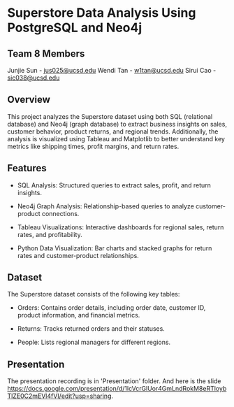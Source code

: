 # Superstore Data Analysis Using PostgreSQL and Neo4j
## Team 8 Members
Junjie Sun - jus025@ucsd.edu
Wendi Tan - w1tan@ucsd.edu
Sirui Cao - sic038@ucsd.edu

## Overview

This project analyzes the Superstore dataset using both SQL (relational database) and Neo4j (graph database) to extract business insights on sales, customer behavior, product returns, and regional trends. Additionally, the analysis is visualized using Tableau and Matplotlib to better understand key metrics like shipping times, profit margins, and return rates.

## Features

- SQL Analysis: Structured queries to extract sales, profit, and return insights.

- Neo4j Graph Analysis: Relationship-based queries to analyze customer-product connections.

- Tableau Visualizations: Interactive dashboards for regional sales, return rates, and profitability.

- Python Data Visualization: Bar charts and stacked graphs for return rates and customer-product relationships.

## Dataset

The Superstore dataset consists of the following key tables:

- Orders: Contains order details, including order date, customer ID, product information, and financial metrics.

- Returns: Tracks returned orders and their statuses.

- People: Lists regional managers for different regions.

## Presentation

The presentation recording is in 'Presentation' folder. And here is the slide https://docs.google.com/presentation/d/1lcVcrGlUor4GmLndRokM8eRTloybTlZE0C2mEVl4fVI/edit?usp=sharing.

